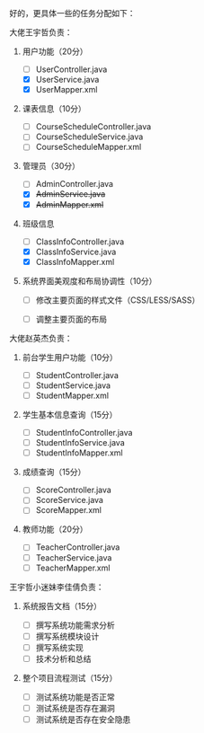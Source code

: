 好的，更具体一些的任务分配如下：

大佬王宇哲负责：

1. 用户功能（20分）

    - [ ] UserController.java
    - [x] UserService.java
    - [x] UserMapper.xml

2. 课表信息（10分）

   - [ ] CourseScheduleController.java
   - [ ] CourseScheduleService.java
   - [ ] CourseScheduleMapper.xml

3. 管理员（30分）

   - [ ] AdminController.java
   - [x] ~~AdminService.java~~
   - [x] ~~AdminMapper.xml~~

4. 班级信息

   - [ ] ClassInfoController.java
   - [x] ClassInfoService.java
   - [x] ClassInfoMapper.xml

5. 系统界面美观度和布局协调性（10分）

    - [ ] 修改主要页面的样式文件（CSS/LESS/SASS）
    - [ ] 调整主要页面的布局



   
大佬赵英杰负责：

1. 前台学生用户功能（10分）

    - [ ] StudentController.java
    - [ ] StudentService.java
    - [ ] StudentMapper.xml

2. 学生基本信息查询（15分）

    - [ ] StudentInfoController.java
    - [ ] StudentInfoService.java
    - [ ] StudentInfoMapper.xml

3. 成绩查询（15分）

    - [ ] ScoreController.java
    - [ ] ScoreService.java
    - [ ] ScoreMapper.xml

4. 教师功能（20分）

    - [ ] TeacherController.java
    - [ ] TeacherService.java
    - [ ] TeacherMapper.xml

王宇哲小迷妹李佳倩负责：

1. 系统报告文档（15分）

   - [ ] 撰写系统功能需求分析
   - [ ] 撰写系统模块设计
   - [ ] 撰写系统实现
   - [ ] 技术分析和总结

2. 整个项目流程测试（15分）

   - [ ] 测试系统功能是否正常
   - [ ] 测试系统是否存在漏洞
   - [ ] 测试系统是否存在安全隐患